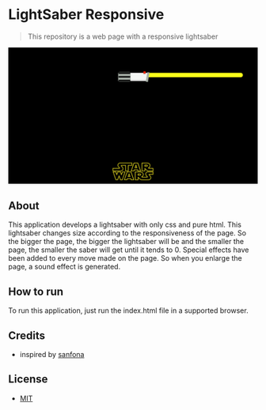 # LightSaber Responsive
> This repository is a web page with a responsive lightsaber

![LightSaber](https://raw.githubusercontent.com/oguhpereira/LightsaberResponsive/master/asset/screenshot.PNG)

## About

This application develops a lightsaber with only css and pure html.  This lightsaber changes size according to the responsiveness of the page. So the bigger the page, the bigger the lightsaber will be and the smaller the page, the smaller the saber will get until it tends to 0. Special effects have been added to every move made on the page. So when you enlarge the page, a sound effect is generated.

## How to run

To run this application, just run the index.html file in a supported browser.


## Credits

- inspired by [sanfona](https://github.com/bernarddeluna/sanfona)


## License

- [MIT](https://github.com/oguhpereira/lightsaber-responsive/blob/master/LICENSE)